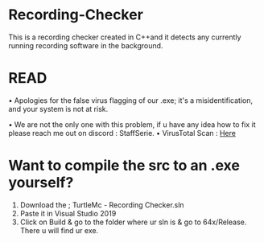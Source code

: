 # Recording-Checker
This is a recording checker created in C++and it detects any currently running recording software in the background.

# READ 
• Apologies for the false virus flagging of our .exe; it's a misidentification, and your system is not at risk. 

• We are not the only one with this problem, if u have any idea how to fix it please reach me out on discord : StaffSerie. 
• VirusTotal Scan : 
[Here](https://www.virustotal.com/gui/file/e7cc8d14a45dcb08345c828cc3c2b8a8f532e363819ee693d650d44ffabfe1f2?nocache=1)



# Want to compile the src to an .exe yourself? 
1. Download the ; TurtleMc - Recording Checker.sln
2. Paste it in Visual Studio 2019
3. Click on Build & go to the folder where ur sln is & go to 64x/Release. There u will find ur exe.
